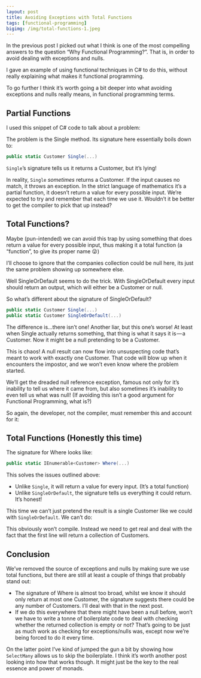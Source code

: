 ```yaml
---
layout: post
title: Avoiding Exceptions with Total Functions
tags: [functional-programming]
bigimg: /img/total-functions-1.jpeg
---
```


In the previous post I picked out what I think is one of the most compelling answers to the question “Why Functional Programming?”. That is, in order to avoid dealing with exceptions and nulls.

I gave an example of using functional techniques in C# to do this, without really explaining what makes it functional programming.

To go further I think it’s worth going a bit deeper into what avoiding exceptions and nulls really means, in functional programming terms.

## Partial Functions

I used this snippet of C# code to talk about a problem:


The problem is the Single method. Its signature here essentially boils down to:

```C#
public static Customer Single(...)
```

`Single`’s signature tells us it returns a Customer, but it’s lying!

In reality, `Single` *sometimes* returns a Customer. If the input causes no match, it throws an exception. In the strict language of mathematics it’s a partial function, it doesn’t return a value for every possible input. We’re expected to try and remember that each time we use it. Wouldn’t it be better to get the compiler to pick that up instead?

## Total Functions?

Maybe (pun-intended) we can avoid this trap by using something that does return a value for every possible input, thus making it a total function (a “function”, to give its proper name 😜)

I’ll choose to ignore that the companies collection could be null here, its just the same problem showing up somewhere else.

Well SingleOrDefault seems to do the trick. With SingleOrDefault every input should return an output, which will either be a Customer or null.

So what’s different about the signature of SingleOrDefault?
```C#
public static Customer Single(...)
public static Customer SingleOrDefault(...)
```

The difference is…there isn’t one! Another liar, but this one’s worse! At least when Single actually returns something, that thing is what it says it is — a Customer. Now it might be a null pretending to be a Customer.

This is chaos! A null result can now flow into unsuspecting code that’s meant to work with exactly one Customer. That code will blow up when it encounters the impostor, and we won’t even know where the problem started.

We’ll get the dreaded null reference exception, famous not only for it’s inability to tell us where it came from, but also sometimes it’s inability to even tell us what was null! (If avoiding this isn’t a good argument for Functional Programming, what is?)

So again, the developer, not the compiler, must remember this and account for it:


## Total Functions (Honestly this time)

The signature for Where looks like:
```C#
public static IEnumerable<Customer> Where(...)
```

This solves the issues outlined above:

* Unlike `Single`, it will return a value for every input. (It’s a total function)
* Unlike `SingleOrDefault`, the signature tells us everything it could return. It’s honest!

This time we can’t just pretend the result is a single Customer like we could with `SingleOrDefault`. We can’t do:

This obviously won’t compile. Instead we need to get real and deal with the fact that the first line will return a collection of Customers.

## Conclusion

We’ve removed the source of exceptions and nulls by making sure we use total functions, but there are still at least a couple of things that probably stand out:

* The signature of Where is almost too broad, whilst we know it should only return at most one Customer, the signature suggests there could be any number of Customers. I’ll deal with that in the next post.
* If we do this everywhere that there might have been a null before, won’t we have to write a tonne of boilerplate code to deal with checking whether the returned collection is empty or not? That’s going to be just as much work as checking for exceptions/nulls was, except now we’re being forced to do it every time.

On the latter point I’ve kind of jumped the gun a bit by showing how `SelectMany` allows us to skip the boilerplate. I think it’s worth another post looking into how that works though. It might just be the key to the real essence and power of monads.
